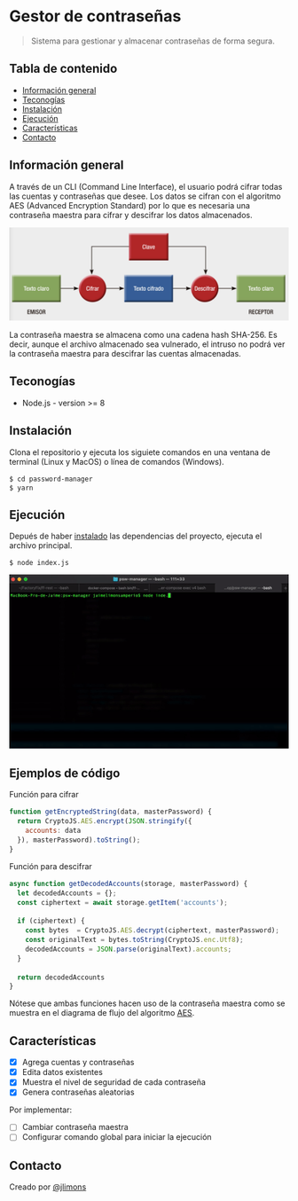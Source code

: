 # Gestor de contraseñas

> Sistema para gestionar y almacenar contraseñas de forma segura.

## Tabla de contenido
* [Información general](#información-general)
* [Teconogías](#teconogías)
* [Instalación](#instalación)
* [Ejecución](#ejecución)
* [Características](#características)
* [Contacto](#contacto)


## Información general

A través de un CLI (Command Line Interface), el usuario podrá cifrar todas las cuentas y contraseñas que desee. Los datos se cifran con el algoritmo AES (Advanced Encryption Standard) por lo que es necesaria una contraseña maestra para cifrar y descifrar los datos almacenados.  

![aes](./aes.png)

La contraseña maestra se almacena como una cadena hash SHA-256. Es decir, aunque el archivo almacenado sea vulnerado, el intruso no podrá ver la contraseña maestra para descifrar las cuentas almacenadas.

## Teconogías
* Node.js - version >= 8

## Instalación
Clona el repositorio y ejecuta los siguiete comandos en una ventana de terminal (Linux y MacOS) o línea de comandos (Windows).
```console
$ cd password-manager
$ yarn
```

## Ejecución
Depués de haber [instalado](#instalación) las dependencias del proyecto, ejecuta el archivo principal.
```console
$ node index.js
```

![exec](./psw.gif)

## Ejemplos de código
Función para cifrar
```js
function getEncryptedString(data, masterPassword) {
  return CryptoJS.AES.encrypt(JSON.stringify({
    accounts: data
  }), masterPassword).toString();
}
```

Función para descifrar
```js
async function getDecodedAccounts(storage, masterPassword) {
  let decodedAccounts = {};
  const ciphertext = await storage.getItem('accounts');

  if (ciphertext) {
    const bytes  = CryptoJS.AES.decrypt(ciphertext, masterPassword);
    const originalText = bytes.toString(CryptoJS.enc.Utf8);
    decodedAccounts = JSON.parse(originalText).accounts;
  }

  return decodedAccounts
}
```

Nótese que ambas funciones hacen uso de la contraseña maestra como se muestra en el diagrama de flujo del algoritmo [AES](#información-general).

## Características
- [x] Agrega cuentas y contraseñas
- [x] Edita datos existentes
- [x] Muestra el nivel de seguridad de cada contraseña
- [x] Genera contraseñas aleatorias 

Por implementar:
- [ ] Cambiar contraseña maestra
- [ ] Configurar comando global para iniciar la ejecución

## Contacto
Creado por [@jlimons](https://www.jalisa.xyz/)
